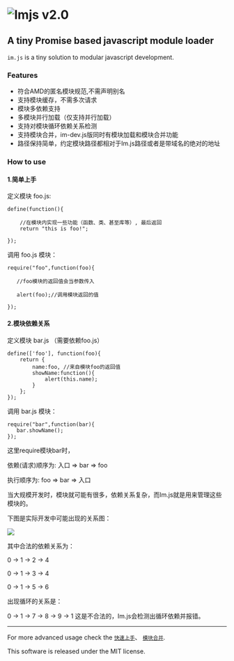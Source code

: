 
# ![Imjs](http://img03.taobaocdn.com/imgextra/i3/583325539/TB2cJmTXFXXXXbsXpXXXXXXXXXX-583325539.png)  v2.0

## A tiny Promise based javascript module loader



`im.js` is a tiny solution to modular javascript development.

### Features
 * 符合AMD的匿名模块规范,不需声明别名
 * 支持模块缓存，不需多次请求
 * 模块多依赖支持
 * 多模块并行加载（仅支持并行加载）
 * 支持对模块循环依赖关系检测
 * 支持模块合并，im-dev.js版同时有模块加载和模块合并功能
 * 路径保持简单，约定模块路径都相对于Im.js路径或者是带域名的绝对的地址

### How to use

#### 1.简单上手 ####

定义模块 foo.js:

    define(function(){

        //在模块内实现一些功能（函数、类、甚至库等）, 最后返回 
        return "this is foo!";
  
    });

调用 foo.js 模块：

    require("foo",function(foo){

	   //foo模块的返回值会当参数传入
       
       alert(foo);//调用模块返回的值
  
    });



#### 2.模块依赖关系 ####

定义模块 bar.js （需要依赖foo.js）

    define(['foo'], function(foo){
	    return {
			name:foo, //来自模块foo的返回值
			showName:function(){
				alert(this.name);
			}
		};
    });

调用 bar.js 模块：

	require("bar",function(bar){
	   bar.showName();
    });

这里require模块bar时，

依赖(请求)顺序为: 入口 => bar => foo

执行顺序为: foo => bar => 入口

当大规模开发时，模块就可能有很多，依赖关系复杂，而Im.js就是用来管理这些模块的。


下图是实际开发中可能出现的关系图：

![](http://img03.taobaocdn.com/imgextra/i3/583325539/TB2iIsqXXXXXXamXFXXXXXXXXXX-583325539.jpg)

其中合法的依赖关系为：

0 -> 1 -> 2 -> 4

0 -> 1 -> 3 -> 4

0 -> 1 -> 5 -> 6

出现循环的关系是：

0 -> 1 -> 7 -> 8 -> 9 -> 1 这是不合法的，Im.js会检测出循环依赖并报错。

----------
For more advanced usage check the [`快速上手`](http://fengdi.github.com/imjs/test.html)、
[`模块合并`](https://github.com/fengdi/imjs/wiki/%E6%A8%A1%E5%9D%97%E5%90%88%E5%B9%B6%E5%8A%9F%E8%83%BD%E8%AF%B4%E6%98%8E).

This software is released under the MIT license.